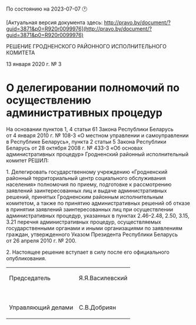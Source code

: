 По состоянию на 2023-07-07 &#x1F550;

[Актуальная версия документа здесь: http://pravo.by/document/?guid=3871&p0=R920r0099976](http://pravo.by/document/?guid=3871&p0=R920r0099976)

<p>РЕШЕНИЕ ГРОДНЕНСКОГО РАЙОННОГО ИСПОЛНИТЕЛЬНОГО КОМИТЕТА</p>
<p>13 января 2020 г. № 3</p>
<h1>О делегировании полномочий по осуществлению административных процедур</h1>
<p>На основании пунктов 1, 4 статьи 61 Закона Республики Беларусь от 4 января 2010 г. № 108-З «О местном управлении и самоуправлении в Республике Беларусь», пункта 2 статьи 5 Закона Республики Беларусь от 28 октября 2008 г. № 433-З «Об основах административных процедур» Гродненский районный исполнительный комитет РЕШИЛ:</p>
<p>1. Делегировать государственному учреждению «Гродненский районный территориальный центр социального обслуживания населения» полномочия по приему, подготовке к рассмотрению заявлений заинтересованных лиц и выдаче административных решений, принятых Гродненским районным исполнительным комитетом, а также по принятию административных решений об отказе в принятии заявлений заинтересованных лиц при осуществлении административных процедур, указанных в пунктах 2.46–2.48, 2.50, 3.15, 3.21 перечня административных процедур, осуществляемых государственными органами и иными организациями по заявлениям граждан, утвержденного Указом Президента Республики Беларусь от 26 апреля 2010 г. № 200.</p>
<p>2. Настоящее решение вступает в силу после его официального опубликования.</p>
<p></p>
<table>
<tr>
<td><p>Председатель</p></td>
<td><p>Я.Я.Василевский</p></td>
</tr>
<tr>
<td><p></p></td>
<td><p></p></td>
</tr>
<tr>
<td><p>Управляющий делами</p></td>
<td><p>С.В.Добриян</p></td>
</tr>
</table>
<p></p>